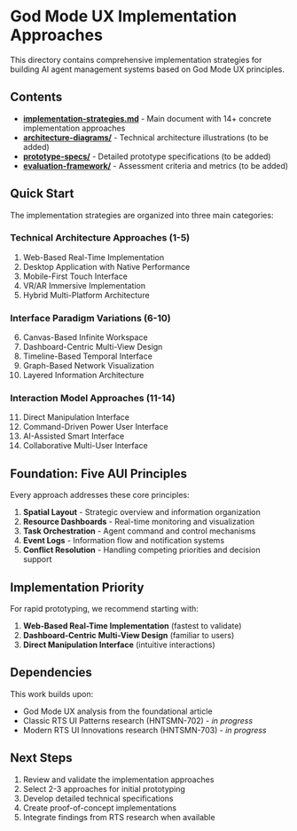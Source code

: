 # God Mode UX Implementation Approaches

This directory contains comprehensive implementation strategies for building AI agent management systems based on God Mode UX principles.

## Contents

- **[implementation-strategies.md](./implementation-strategies.md)** - Main document with 14+ concrete implementation approaches
- **[architecture-diagrams/](./architecture-diagrams/)** - Technical architecture illustrations (to be added)
- **[prototype-specs/](./prototype-specs/)** - Detailed prototype specifications (to be added)
- **[evaluation-framework/](./evaluation-framework/)** - Assessment criteria and metrics (to be added)

## Quick Start

The implementation strategies are organized into three main categories:

### Technical Architecture Approaches (1-5)
1. Web-Based Real-Time Implementation
2. Desktop Application with Native Performance  
3. Mobile-First Touch Interface
4. VR/AR Immersive Implementation
5. Hybrid Multi-Platform Architecture

### Interface Paradigm Variations (6-10)
6. Canvas-Based Infinite Workspace
7. Dashboard-Centric Multi-View Design
8. Timeline-Based Temporal Interface
9. Graph-Based Network Visualization
10. Layered Information Architecture

### Interaction Model Approaches (11-14)
11. Direct Manipulation Interface
12. Command-Driven Power User Interface
13. AI-Assisted Smart Interface
14. Collaborative Multi-User Interface

## Foundation: Five AUI Principles

Every approach addresses these core principles:

1. **Spatial Layout** - Strategic overview and information organization
2. **Resource Dashboards** - Real-time monitoring and visualization
3. **Task Orchestration** - Agent command and control mechanisms
4. **Event Logs** - Information flow and notification systems
5. **Conflict Resolution** - Handling competing priorities and decision support

## Implementation Priority

For rapid prototyping, we recommend starting with:

1. **Web-Based Real-Time Implementation** (fastest to validate)
2. **Dashboard-Centric Multi-View Design** (familiar to users)
3. **Direct Manipulation Interface** (intuitive interactions)

## Dependencies

This work builds upon:
- God Mode UX analysis from the foundational article
- Classic RTS UI Patterns research (HNTSMN-702) - *in progress*
- Modern RTS UI Innovations research (HNTSMN-703) - *in progress*

## Next Steps

1. Review and validate the implementation approaches
2. Select 2-3 approaches for initial prototyping
3. Develop detailed technical specifications
4. Create proof-of-concept implementations
5. Integrate findings from RTS research when available

